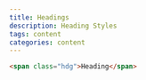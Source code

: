 ```yaml
---
title: Headings
description: Heading Styles
tags: content
categories: content
---
```


```html
<span class="hdg">Heading</span>
```
